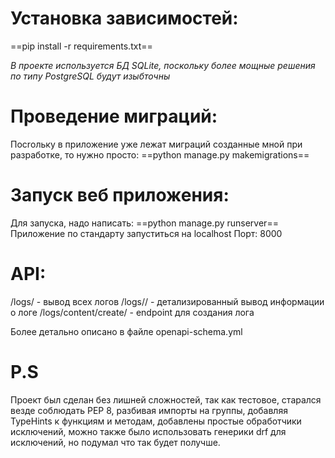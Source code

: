 # Установка зависимостей:
==pip install -r requirements.txt==

 *В проекте используется БД SQLite, поскольку более мощные решения по типу PostgreSQL будут изыбточны*

# Проведение миграций:
Посrольку в приложение уже лежат миграций созданные мной при разработке, то нужно просто:
==python manage.py makemigrations==

# Запуск веб приложения:
Для запуска, надо написать:
==python manage.py runserver== 
Приложение по стандарту запуститься на localhost
Порт: 8000
# API:
/logs/ - вывод всех логов
/logs/<id>/ - детализированный вывод информации о логе
/logs/content/create/ - endpoint для создания лога

Более детально описано в файле openapi-schema.yml


# P.S
Проект был сделан без лишней сложностей, так как тестовое, старался везде соблюдать PEP 8, разбивая импорты на группы, добавляя TypeHints к функциям и методам, добавлены простые обработчики исключений, можно также было использовать генерики drf для исключений, но подумал что так будет получше.

